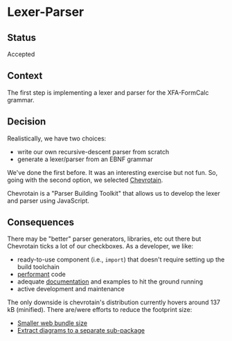 # Lexer-Parser

## Status

Accepted

## Context

The first step is implementing a lexer and parser for the XFA-FormCalc grammar.

## Decision

Realistically, we have two choices:
* write our own recursive-descent parser from scratch
* generate a lexer/parser from an EBNF grammar

We've done the first before. It was an interesting exercise but not fun. So, going with the second option, we selected [Chevrotain](https://github.com/Chevrotain/chevrotain).

Chevrotain is a "Parser Building Toolkit" that allows us to develop the lexer and parser using JavaScript.

## Consequences

There may be "better" parser generators, libraries, etc out there but Chevrotain ticks a lot of our checkboxes. As a developer, we like:

* ready-to-use component (i.e., `import`) that doesn't require setting up the build toolchain
* [performant](https://chevrotain.io/performance/) code
* adequate [documentation](https://chevrotain.io/docs/) and examples to hit the ground running
* active development and maintenance

The only downside is chevrotain's distribution currently hovers around 137 kB (minified). There are/were efforts to reduce the footprint size:

* [Smaller web bundle size](https://github.com/Chevrotain/chevrotain/issues/1697)
* [Extract diagrams to a separate sub-package](https://github.com/Chevrotain/chevrotain/issues/1395)

